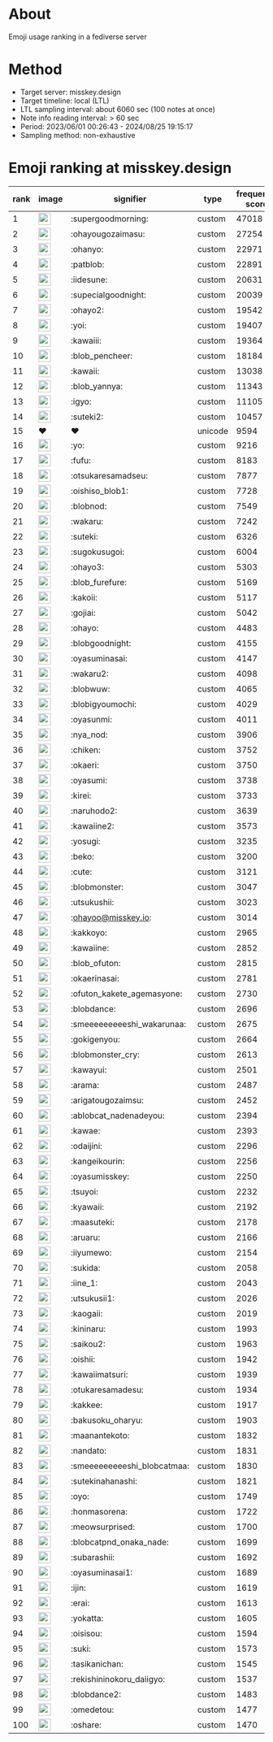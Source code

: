 # About
Emoji usage ranking in a fediverse server

# Method
- Target server: misskey.design
- Target timeline: local (LTL)
- LTL sampling interval: about 6060 sec (100 notes at once)
- Note info reading interval: > 60 sec
- Period: 2023/06/01 00:26:43 - 2024/08/25 19:15:17 
- Sampling method: non-exhaustive

# Emoji ranking at misskey.design

|rank|image|signifier|type|frequency score|
|----|----|----|----|----|
|1|<img height="24" src="https://misskey.design/emoji/supergoodmorning.webp">|:supergoodmorning:|custom|47018|
|2|<img height="24" src="https://misskey.design/emoji/ohayougozaimasu.webp">|:ohayougozaimasu:|custom|27254|
|3|<img height="24" src="https://misskey.design/emoji/ohanyo.webp">|:ohanyo:|custom|22971|
|4|<img height="24" src="https://misskey.design/emoji/patblob.webp">|:patblob:|custom|22891|
|5|<img height="24" src="https://misskey.design/emoji/iidesune.webp">|:iidesune:|custom|20631|
|6|<img height="24" src="https://misskey.design/emoji/supecialgoodnight.webp">|:supecialgoodnight:|custom|20039|
|7|<img height="24" src="https://misskey.design/emoji/ohayo2.webp">|:ohayo2:|custom|19542|
|8|<img height="24" src="https://misskey.design/emoji/yoi.webp">|:yoi:|custom|19407|
|9|<img height="24" src="https://misskey.design/emoji/kawaiii.webp">|:kawaiii:|custom|19364|
|10|<img height="24" src="https://misskey.design/emoji/blob_pencheer.webp">|:blob_pencheer:|custom|18184|
|11|<img height="24" src="https://misskey.design/emoji/kawaii.webp">|:kawaii:|custom|13038|
|12|<img height="24" src="https://misskey.design/emoji/blob_yannya.webp">|:blob_yannya:|custom|11343|
|13|<img height="24" src="https://misskey.design/emoji/igyo.webp">|:igyo:|custom|11105|
|14|<img height="24" src="https://misskey.design/emoji/suteki2.webp">|:suteki2:|custom|10457|
|15|❤|❤|unicode|9594|
|16|<img height="24" src="https://misskey.design/emoji/yo.webp">|:yo:|custom|9216|
|17|<img height="24" src="https://misskey.design/emoji/fufu.webp">|:fufu:|custom|8183|
|18|<img height="24" src="https://misskey.design/emoji/otsukaresamadseu.webp">|:otsukaresamadseu:|custom|7877|
|19|<img height="24" src="https://misskey.design/emoji/oishiso_blob1.webp">|:oishiso_blob1:|custom|7728|
|20|<img height="24" src="https://misskey.design/emoji/blobnod.webp">|:blobnod:|custom|7549|
|21|<img height="24" src="https://misskey.design/emoji/wakaru.webp">|:wakaru:|custom|7242|
|22|<img height="24" src="https://misskey.design/emoji/suteki.webp">|:suteki:|custom|6326|
|23|<img height="24" src="https://misskey.design/emoji/sugokusugoi.webp">|:sugokusugoi:|custom|6004|
|24|<img height="24" src="https://misskey.design/emoji/ohayo3.webp">|:ohayo3:|custom|5303|
|25|<img height="24" src="https://misskey.design/emoji/blob_furefure.webp">|:blob_furefure:|custom|5169|
|26|<img height="24" src="https://misskey.design/emoji/kakoii.webp">|:kakoii:|custom|5117|
|27|<img height="24" src="https://misskey.design/emoji/gojiai.webp">|:gojiai:|custom|5042|
|28|<img height="24" src="https://misskey.design/emoji/ohayo.webp">|:ohayo:|custom|4483|
|29|<img height="24" src="https://misskey.design/emoji/blobgoodnight.webp">|:blobgoodnight:|custom|4155|
|30|<img height="24" src="https://misskey.design/emoji/oyasuminasai.webp">|:oyasuminasai:|custom|4147|
|31|<img height="24" src="https://misskey.design/emoji/wakaru2.webp">|:wakaru2:|custom|4098|
|32|<img height="24" src="https://misskey.design/emoji/blobwuw.webp">|:blobwuw:|custom|4065|
|33|<img height="24" src="https://misskey.design/emoji/blobigyoumochi.webp">|:blobigyoumochi:|custom|4029|
|34|<img height="24" src="https://misskey.design/emoji/oyasunmi.webp">|:oyasunmi:|custom|4011|
|35|<img height="24" src="https://misskey.design/emoji/nya_nod.webp">|:nya_nod:|custom|3906|
|36|<img height="24" src="https://misskey.design/emoji/chiken.webp">|:chiken:|custom|3752|
|37|<img height="24" src="https://misskey.design/emoji/okaeri.webp">|:okaeri:|custom|3750|
|38|<img height="24" src="https://misskey.design/emoji/oyasumi.webp">|:oyasumi:|custom|3738|
|39|<img height="24" src="https://misskey.design/emoji/kirei.webp">|:kirei:|custom|3733|
|40|<img height="24" src="https://misskey.design/emoji/naruhodo2.webp">|:naruhodo2:|custom|3639|
|41|<img height="24" src="https://misskey.design/emoji/kawaiine2.webp">|:kawaiine2:|custom|3573|
|42|<img height="24" src="https://misskey.design/emoji/yosugi.webp">|:yosugi:|custom|3235|
|43|<img height="24" src="https://misskey.design/emoji/beko.webp">|:beko:|custom|3200|
|44|<img height="24" src="https://misskey.design/emoji/cute.webp">|:cute:|custom|3121|
|45|<img height="24" src="https://misskey.design/emoji/blobmonster.webp">|:blobmonster:|custom|3047|
|46|<img height="24" src="https://misskey.design/emoji/utsukushii.webp">|:utsukushii:|custom|3023|
|47|<img height="24" src="https://misskey.design/emoji/ohayoo.webp">|:ohayoo@misskey.io:|custom|3014|
|48|<img height="24" src="https://misskey.design/emoji/kakkoyo.webp">|:kakkoyo:|custom|2965|
|49|<img height="24" src="https://misskey.design/emoji/kawaiine.webp">|:kawaiine:|custom|2852|
|50|<img height="24" src="https://misskey.design/emoji/blob_ofuton.webp">|:blob_ofuton:|custom|2815|
|51|<img height="24" src="https://misskey.design/emoji/okaerinasai.webp">|:okaerinasai:|custom|2781|
|52|<img height="24" src="https://misskey.design/emoji/ofuton_kakete_agemasyone.webp">|:ofuton_kakete_agemasyone:|custom|2730|
|53|<img height="24" src="https://misskey.design/emoji/blobdance.webp">|:blobdance:|custom|2696|
|54|<img height="24" src="https://misskey.design/emoji/smeeeeeeeeeshi_wakarunaa.webp">|:smeeeeeeeeeshi_wakarunaa:|custom|2675|
|55|<img height="24" src="https://misskey.design/emoji/gokigenyou.webp">|:gokigenyou:|custom|2664|
|56|<img height="24" src="https://misskey.design/emoji/blobmonster_cry.webp">|:blobmonster_cry:|custom|2613|
|57|<img height="24" src="https://misskey.design/emoji/kawayui.webp">|:kawayui:|custom|2501|
|58|<img height="24" src="https://misskey.design/emoji/arama.webp">|:arama:|custom|2487|
|59|<img height="24" src="https://misskey.design/emoji/arigatougozaimsu.webp">|:arigatougozaimsu:|custom|2452|
|60|<img height="24" src="https://misskey.design/emoji/ablobcat_nadenadeyou.webp">|:ablobcat_nadenadeyou:|custom|2394|
|61|<img height="24" src="https://misskey.design/emoji/kawae.webp">|:kawae:|custom|2393|
|62|<img height="24" src="https://misskey.design/emoji/odaijini.webp">|:odaijini:|custom|2296|
|63|<img height="24" src="https://misskey.design/emoji/kangeikourin.webp">|:kangeikourin:|custom|2256|
|64|<img height="24" src="https://misskey.design/emoji/oyasumisskey.webp">|:oyasumisskey:|custom|2250|
|65|<img height="24" src="https://misskey.design/emoji/tsuyoi.webp">|:tsuyoi:|custom|2232|
|66|<img height="24" src="https://misskey.design/emoji/kyawaii.webp">|:kyawaii:|custom|2192|
|67|<img height="24" src="https://misskey.design/emoji/maasuteki.webp">|:maasuteki:|custom|2178|
|68|<img height="24" src="https://misskey.design/emoji/aruaru.webp">|:aruaru:|custom|2166|
|69|<img height="24" src="https://misskey.design/emoji/iiyumewo.webp">|:iiyumewo:|custom|2154|
|70|<img height="24" src="https://misskey.design/emoji/sukida.webp">|:sukida:|custom|2058|
|71|<img height="24" src="https://misskey.design/emoji/iine_1.webp">|:iine_1:|custom|2043|
|72|<img height="24" src="https://misskey.design/emoji/utsukusii1.webp">|:utsukusii1:|custom|2026|
|73|<img height="24" src="https://misskey.design/emoji/kaogaii.webp">|:kaogaii:|custom|2019|
|74|<img height="24" src="https://misskey.design/emoji/kininaru.webp">|:kininaru:|custom|1993|
|75|<img height="24" src="https://misskey.design/emoji/saikou2.webp">|:saikou2:|custom|1963|
|76|<img height="24" src="https://misskey.design/emoji/oishii.webp">|:oishii:|custom|1942|
|77|<img height="24" src="https://misskey.design/emoji/kawaiimatsuri.webp">|:kawaiimatsuri:|custom|1939|
|78|<img height="24" src="https://misskey.design/emoji/otukaresamadesu.webp">|:otukaresamadesu:|custom|1934|
|79|<img height="24" src="https://misskey.design/emoji/kakkee.webp">|:kakkee:|custom|1917|
|80|<img height="24" src="https://misskey.design/emoji/bakusoku_oharyu.webp">|:bakusoku_oharyu:|custom|1903|
|81|<img height="24" src="https://misskey.design/emoji/maanantekoto.webp">|:maanantekoto:|custom|1832|
|82|<img height="24" src="https://misskey.design/emoji/nandato.webp">|:nandato:|custom|1831|
|83|<img height="24" src="https://misskey.design/emoji/smeeeeeeeeeshi_blobcatmaa.webp">|:smeeeeeeeeeshi_blobcatmaa:|custom|1830|
|84|<img height="24" src="https://misskey.design/emoji/sutekinahanashi.webp">|:sutekinahanashi:|custom|1821|
|85|<img height="24" src="https://misskey.design/emoji/oyo.webp">|:oyo:|custom|1749|
|86|<img height="24" src="https://misskey.design/emoji/honmasorena.webp">|:honmasorena:|custom|1722|
|87|<img height="24" src="https://misskey.design/emoji/meowsurprised.webp">|:meowsurprised:|custom|1700|
|88|<img height="24" src="https://misskey.design/emoji/blobcatpnd_onaka_nade.webp">|:blobcatpnd_onaka_nade:|custom|1699|
|89|<img height="24" src="https://misskey.design/emoji/subarashii.webp">|:subarashii:|custom|1692|
|90|<img height="24" src="https://misskey.design/emoji/oyasuminasai1.webp">|:oyasuminasai1:|custom|1689|
|91|<img height="24" src="https://misskey.design/emoji/ijin.webp">|:ijin:|custom|1619|
|92|<img height="24" src="https://misskey.design/emoji/erai.webp">|:erai:|custom|1613|
|93|<img height="24" src="https://misskey.design/emoji/yokatta.webp">|:yokatta:|custom|1605|
|94|<img height="24" src="https://misskey.design/emoji/oisisou.webp">|:oisisou:|custom|1594|
|95|<img height="24" src="https://misskey.design/emoji/suki.webp">|:suki:|custom|1573|
|96|<img height="24" src="https://misskey.design/emoji/tasikanichan.webp">|:tasikanichan:|custom|1545|
|97|<img height="24" src="https://misskey.design/emoji/rekishininokoru_daiigyo.webp">|:rekishininokoru_daiigyo:|custom|1537|
|98|<img height="24" src="https://misskey.design/emoji/blobdance2.webp">|:blobdance2:|custom|1483|
|99|<img height="24" src="https://misskey.design/emoji/omedetou.webp">|:omedetou:|custom|1477|
|100|<img height="24" src="https://misskey.design/emoji/oshare.webp">|:oshare:|custom|1470|
